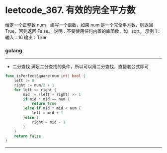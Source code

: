 # leetcode_367. 有效的完全平方数

给定一个正整数 num，编写一个函数，如果 num 是一个完全平方数，则返回 True，否则返回 False。
说明：不要使用任何内置的库函数，如   sqrt。
示例 1：
输入：16
输出：True
### golang

---

- 二分查找
满足二分查找的条件，所以可以用二分查找，直接套公式即可
```go
func isPerfectSquare(num int) bool {
    left := 0
    right := num/2 + 1
    for left <= right {
        mid := (left + right) >> 1
        if mid * mid == num {
            return true
        }else if mid * mid < num {
            left = mid + 1
        }else {
            right = mid - 1
        }
    }
    return false
}
```

---



